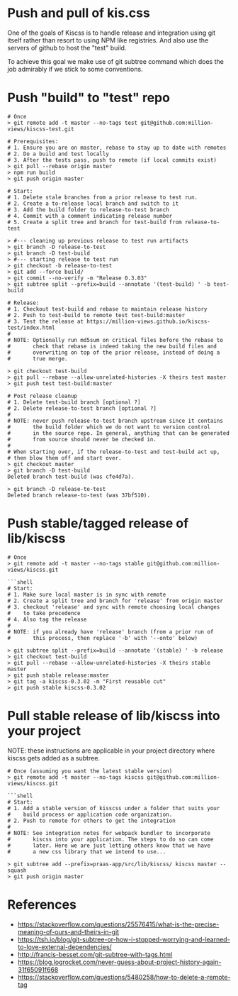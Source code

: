 # Push and pull of kis.css
One of the goals of Kiscss is to handle release and integration
using git itself rather than resort to using NPM like registries.
And also use the servers of github to host the "test" build.

To achieve this goal we make use of git subtree command which does
the job admirably if we stick to some conventions.

# Push "build" to "test" repo
```shell
# Once
> git remote add -t master --no-tags test git@github.com:million-views/kiscss-test.git

# Prerequisites:
# 1. Ensure you are on master, rebase to stay up to date with remotes
# 2. Do a build and test locally
# 3. After the tests pass, push to remote (if local commits exist)
> git pull --rebase origin master
> npm run build
> git push origin master
```

```shell
# Start:
# 1. Delete stale branches from a prior release to test run.
# 2. Create a to-release local branch and switch to it
# 3. Add the build folder to release-to-test branch
# 4. Commit with a comment indicating release number
# 5. Create a split tree and branch for test-build from release-to-test

> #--- cleaning up previous release to test run artifacts
> git branch -D release-to-test
> git branch -D test-build
> #--- starting release to test run
> git checkout -b release-to-test
> git add --force build/
> git commit --no-verify -m "Release 0.3.03"
> git subtree split --prefix=build --annotate '(test-build) ' -b test-build

# Release:
# 1. Checkout test-build and rebase to maintain release history
# 2. Push to test-build to remote test test-build:master
# 3. Test the release at https://million-views.github.io/kiscss-test/index.html
#
# NOTE: Optionally run md5sum on critical files before the rebase to
#       check that rebase is indeed taking the new build files and
#       overwriting on top of the prior release, instead of doing a
#       true merge.

> git checkout test-build
> git pull --rebase --allow-unrelated-histories -X theirs test master
> git push test test-build:master
```

```shell
# Post release cleanup
# 1. Delete test-build branch [optional ?]
# 2. Delete release-to-test branch [optional ?]
#
# NOTE: never push release-to-test branch upstream since it contains
#       the build folder which we do not want to version control
#       in the source repo. In general, anything that can be generated
#       from source should never be checked in.
#
# When starting over, if the release-to-test and test-build act up,
# then blow them off and start over.
> git checkout master
> git branch -D test-build
Deleted branch test-build (was cfe4d7a).

> git branch -D release-to-test
Deleted branch release-to-test (was 37bf510).
```

# Push stable/tagged release of lib/kiscss
```shell
# Once
> git remote add -t master --no-tags stable git@github.com:million-views/kiscss.git

```shell
# Start:
# 1. Make sure local master is in sync with remote
# 2. Create a split tree and branch for 'release' from origin master
# 3. checkout 'release' and sync with remote choosing local changes
#    to take precedence
# 4. Also tag the release
#
# NOTE: if you already have 'release' branch (from a prior run of
#       this process, then replace '-b' with '--onto' below)

> git subtree split --prefix=build --annotate '(stable) ' -b release
> git checkout test-build
> git pull --rebase --allow-unrelated-histories -X theirs stable master
> git push stable release:master
> git tag -a kiscss-0.3.02 -m "First reusable cut"
> git push stable kiscss-0.3.02
```

# Pull stable release of lib/kiscss into your project
NOTE: these instructions are applicable in your project
      directory where kiscss gets added as a subtree.

```shell
# Once (assuming you want the latest stable version)
> git remote add -t master --no-tags kiscss git@github.com:million-views/kiscss.git

```shell
# Start:
# 1. Add a stable version of kisscss under a folder that suits your
#    build process or application code organization.
# 2. Push to remote for others to get the integration
#
# NOTE: See integration notes for webpack bundler to incorporate
#       kiscss into your application. The steps to do so can come
#       later. Here we are just letting others know that we have
#       a new css library that we intend to use...

> git subtree add --prefix=praas-app/src/lib/kiscss/ kiscss master --squash
> git push origin master
```


# References
- https://stackoverflow.com/questions/25576415/what-is-the-precise-meaning-of-ours-and-theirs-in-git
- https://tsh.io/blog/git-subtree-or-how-i-stopped-worrying-and-learned-to-love-external-dependencies/
- http://francis-besset.com/git-subtree-with-tags.html
- https://blog.logrocket.com/never-guess-about-project-history-again-31f65091f668
- https://stackoverflow.com/questions/5480258/how-to-delete-a-remote-tag
